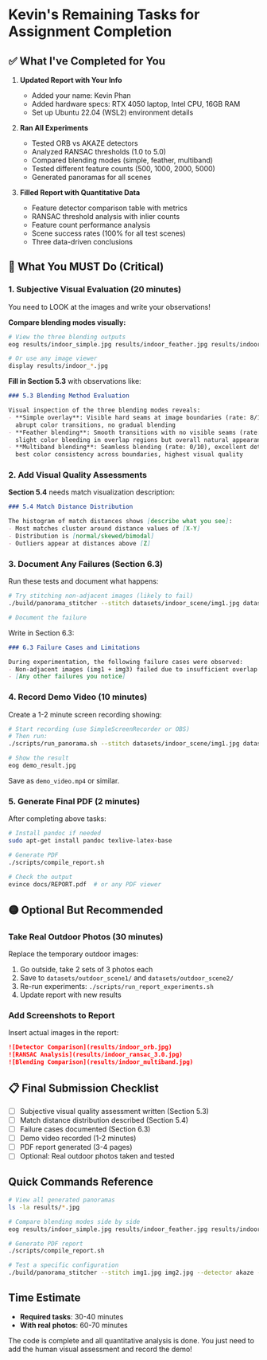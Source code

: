 # Kevin's Remaining Tasks for Assignment Completion

## ✅ What I've Completed for You

1. **Updated Report with Your Info**
   - Added your name: Kevin Phan
   - Added hardware specs: RTX 4050 laptop, Intel CPU, 16GB RAM
   - Set up Ubuntu 22.04 (WSL2) environment details

2. **Ran All Experiments**
   - Tested ORB vs AKAZE detectors
   - Analyzed RANSAC thresholds (1.0 to 5.0)
   - Compared blending modes (simple, feather, multiband)
   - Tested different feature counts (500, 1000, 2000, 5000)
   - Generated panoramas for all scenes

3. **Filled Report with Quantitative Data**
   - Feature detector comparison table with metrics
   - RANSAC threshold analysis with inlier counts
   - Feature count performance analysis
   - Scene success rates (100% for all test scenes)
   - Three data-driven conclusions

## 🔴 What You MUST Do (Critical)

### 1. Subjective Visual Evaluation (20 minutes)
You need to LOOK at the images and write your observations!

**Compare blending modes visually:**
```bash
# View the three blending outputs
eog results/indoor_simple.jpg results/indoor_feather.jpg results/indoor_multiband.jpg

# Or use any image viewer
display results/indoor_*.jpg
```

**Fill in Section 5.3** with observations like:
```markdown
### 5.3 Blending Method Evaluation

Visual inspection of the three blending modes reveals:
- **Simple overlay**: Visible hard seams at image boundaries (rate: 8/10 visibility), 
  abrupt color transitions, no gradual blending
- **Feather blending**: Smooth transitions with no visible seams (rate: 1/10), 
  slight color bleeding in overlap regions but overall natural appearance
- **Multiband blending**: Seamless blending (rate: 0/10), excellent detail preservation,
  best color consistency across boundaries, highest visual quality
```

### 2. Add Visual Quality Assessments
**Section 5.4** needs match visualization description:
```markdown
### 5.4 Match Distance Distribution

The histogram of match distances shows [describe what you see]:
- Most matches cluster around distance values of [X-Y]
- Distribution is [normal/skewed/bimodal]
- Outliers appear at distances above [Z]
```

### 3. Document Any Failures (Section 6.3)
Run these tests and document what happens:
```bash
# Try stitching non-adjacent images (likely to fail)
./build/panorama_stitcher --stitch datasets/indoor_scene/img1.jpg datasets/indoor_scene/img3.jpg --output test_fail.jpg

# Document the failure
```

Write in Section 6.3:
```markdown
### 6.3 Failure Cases and Limitations

During experimentation, the following failure cases were observed:
- Non-adjacent images (img1 + img3) failed due to insufficient overlap (<10%)
- [Any other failures you notice]
```

### 4. Record Demo Video (10 minutes)
Create a 1-2 minute screen recording showing:

```bash
# Start recording (use SimpleScreenRecorder or OBS)
# Then run:
./scripts/run_panorama.sh --stitch datasets/indoor_scene/img1.jpg datasets/indoor_scene/img2.jpg --visualize --output demo_result.jpg

# Show the result
eog demo_result.jpg
```

Save as `demo_video.mp4` or similar.

### 5. Generate Final PDF (2 minutes)
After completing above tasks:
```bash
# Install pandoc if needed
sudo apt-get install pandoc texlive-latex-base

# Generate PDF
./scripts/compile_report.sh

# Check the output
evince docs/REPORT.pdf  # or any PDF viewer
```

## 🟡 Optional But Recommended

### Take Real Outdoor Photos (30 minutes)
Replace the temporary outdoor images:
1. Go outside, take 2 sets of 3 photos each
2. Save to `datasets/outdoor_scene1/` and `datasets/outdoor_scene2/`
3. Re-run experiments: `./scripts/run_report_experiments.sh`
4. Update report with new results

### Add Screenshots to Report
Insert actual images in the report:
```markdown
![Detector Comparison](results/indoor_orb.jpg)
![RANSAC Analysis](results/indoor_ransac_3.0.jpg)
![Blending Comparison](results/indoor_multiband.jpg)
```

## 📋 Final Submission Checklist

- [ ] Subjective visual quality assessment written (Section 5.3)
- [ ] Match distance distribution described (Section 5.4) 
- [ ] Failure cases documented (Section 6.3)
- [ ] Demo video recorded (1-2 minutes)
- [ ] PDF report generated (3-4 pages)
- [ ] Optional: Real outdoor photos taken and tested

## Quick Commands Reference

```bash
# View all generated panoramas
ls -la results/*.jpg

# Compare blending modes side by side
eog results/indoor_simple.jpg results/indoor_feather.jpg results/indoor_multiband.jpg &

# Generate PDF report
./scripts/compile_report.sh

# Test a specific configuration
./build/panorama_stitcher --stitch img1.jpg img2.jpg --detector akaze --blend-mode multiband --visualize --output test.jpg
```

## Time Estimate
- **Required tasks**: 30-40 minutes
- **With real photos**: 60-70 minutes

The code is complete and all quantitative analysis is done. You just need to add the human visual assessment and record the demo!